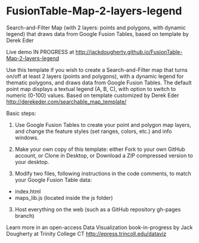 FusionTable-Map-2-layers-legend
===============================

Search-and-Filter Map (with 2 layers: points and polygons, with dynamic legend) that draws data from Google Fusion Tables, based on template by Derek Eder

Live demo IN PROGRESS at http://jackdougherty.github.io/FusionTable-Map-2-layers-legend

Use this template if you wish to create a Search-and-Filter map that turns on/off at least 2 layers (points and polygons), with a dynamic legend for thematic polygons, and draws data from Google Fusion Tables. The default point map displays a textual legend (A, B, C), with option to switch to numeric (0-100) values. Based on template customized by Derek Eder http://derekeder.com/searchable_map_template/

Basic steps:

1) Use Google Fusion Tables to create your point and polygon map layers, and change the feature styles (set ranges, colors, etc.) and info windows.

2) Make your own copy of this template: either Fork to your own GitHub account, or Clone in Desktop, or Download a ZIP compressed version to your desktop.

3) Modify two files, following instructions in the code comments, to match your Google Fusion Table data:

- index.html
- maps_lib.js (located inside the js folder)

3) Host everything on the web (such as a GitHub repository gh-pages branch)

Learn more in an open-access Data Visualization book-in-progress by Jack Dougherty at Trinity College CT
http://epress.trincoll.edu/dataviz
